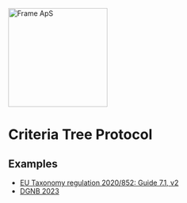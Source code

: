 <img alt="Frame ApS" src="https://openframe-public.s3.eu-west-1.amazonaws.com/assets/logo-text-google-admin.png" width="200" />

# Criteria Tree Protocol

## Examples
- [EU Taxonomy regulation 2020/852: Guide 7.1, v2](taxonomy/README.md)
- [DGNB 2023](dgnb2023/README.md)
